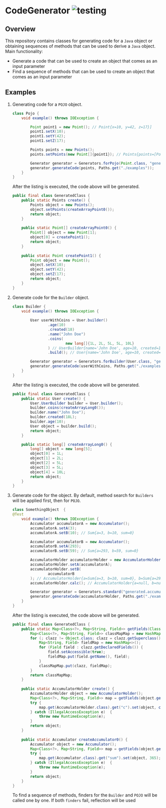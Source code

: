 # CodeGenerator ![testing](https://github.com/RazerFord/CodeGenerator/actions/workflows/test.yml/badge.svg)

## Overview

This repository contains classes for generating code for a `Java` object or obtaining sequences of methods that can be
used to derive a `Java` object.
Main functionality:

- Generate a code that can be used to create an object that comes as an input parameter
- Find a sequence of methods that can be used to create an object that comes as an input parameter

## Examples

1. Generating code for a `POJO` object.
    ```java
    class Pojo {
        void example() throws IOException {

            Point point1 = new Point(); // Point{x=10, y=42, z=17}]
            point1.setX(10);
            point1.setY(42);
            point1.setZ(17);
    
            Points points = new Points();
            points.setPoints(new Point[]{point1}); // Points{points=[Point{x=10, y=42, z=17}]}
    
            Generator generator = Generators.forPojo(Point.class, "generated.points", "GeneratedClass", "create");
            generator.generateCode(points, Paths.get("./examples"));
        } 
    }
    ```
   After the listing is executed, the code above will be generated.
    ```java
    public final class GeneratedClass {
        public static Points create() {
            Points object = new Points();
            object.setPoints(createArrayPoint0());
            return object;
        }
        
        public static Point[] createArrayPoint0() {
            Point[] object = new Point[1];
            object[0] = createPoint1();
            return object;
        }
        
        public static Point createPoint1() {
            Point object = new Point();
            object.setX(10);
            object.setY(42);
            object.setZ(17);
            return object;
        }
    }
    ```   

2. Generate code for the `Builder` object.
    ```java
    class Builder { 
        void example() throws IOException {
            
            User userWithCoins = User.builder()
                    .age(10)
                    .created(18)
                    .name("John Doe")
                    .coins(
                            new long[]{1L, 2L, 5L, 5L, 10L}
                    ) // UserBuilder{name='John Doe', age=10, created=18, coins=[1, 2, 5, 5, 10]}
                    .build(); // User{name='John Doe', age=10, created=18, coins=[1, 2, 5, 5, 10]}
    
            Generator generator = Generators.forBuilder(User.class, "generated.user", "GeneratedClass", "create");
            generator.generateCode(userWithCoins, Paths.get("./examples"));
        } 
    }
    ```
   After the listing is executed, the code above will be generated.
    ```java
    public final class GeneratedClass { 
        public static User create() {
            User.UserBuilder builder = User.builder();
            builder.coins(createArrayLong0());
            builder.name("John Doe");
            builder.created(18L);
            builder.age(10);
            User object = builder.build();
            return object;
        }
    
        public static long[] createArrayLong0() {
            long[] object = new long[5];
            object[0] = 1L;
            object[1] = 2L;
            object[2] = 5L;
            object[3] = 5L;
            object[4] = 10L;
            return object;
        }
    }
    ```

3. Generate code for the object. By default, method search for `Builders` will be applied first, then for `POJO`.
    ```java
    class SomethingObject  {
    @Test
        void example() throws IOException {
            Accumulator accumulatorA = new Accumulator();
            accumulatorA.setA(3);
            accumulatorA.setB(10); // Sum{a=3, b=10, sum=0}

            Accumulator accumulatorB = new Accumulator();
            accumulatorB.setA(293);
            accumulatorB.setB(59); // Sum{a=293, b=59, sum=0}

            AccumulatorHolder accumulatorHolder = new AccumulatorHolder();
            accumulatorHolder.setA(accumulatorA);
            accumulatorHolder.setB(
                    accumulatorB
            ); // AccumulatorHolder{a=Sum{a=3, b=10, sum=0}, b=Sum{a=293, b=59, sum=0}, c=null}
            accumulatorHolder.calc(); // AccumulatorHolder{a=null, b=null, c=Sum{a=0, b=0, sum=365}}

            Generator generator = Generators.standard("generated.accumulator", "GeneratedClass", "create");
            generator.generateCode(accumulatorHolder, Paths.get("./examples"));
        }
    }
    ```
   After the listing is executed, the code above will be generated.
    ```java
    public final class GeneratedClass {
        public static Map<Class<?>, Map<String, Field>> getFields(Class<?> clazz) {
            Map<Class<?>, Map<String, Field>> classMapMap = new HashMap<>();
            for (; clazz != Object.class; clazz = clazz.getSuperclass()) {
                Map<String, Field> fieldMap = new HashMap<>();
                for (Field field : clazz.getDeclaredFields()) {
                    field.setAccessible(true);
                    fieldMap.put(field.getName(), field);
                }
                classMapMap.put(clazz, fieldMap);
            }
            return classMapMap;
        }
        
        public static AccumulatorHolder create() {
            AccumulatorHolder object = new AccumulatorHolder();
            Map<Class<?>, Map<String, Field>> map = getFields(object.getClass());
            try {
                map.get(AccumulatorHolder.class).get("c").set(object, createAccumulator0());
            } catch (IllegalAccessException e)  {
                throw new RuntimeException(e);
            }
            return object;
        }
        
        public static Accumulator createAccumulator0() {
            Accumulator object = new Accumulator();
            Map<Class<?>, Map<String, Field>> map = getFields(object.getClass());
            try {
                map.get(Accumulator.class).get("sum").set(object, 365);
            } catch (IllegalAccessException e)  {
                throw new RuntimeException(e);
            }
            return object;
        }
    }
    ```
   To find a sequence of methods, finders for the `Builder` and `POJO` will be called one by one.
   If both `finders` fail, reflection will be used
